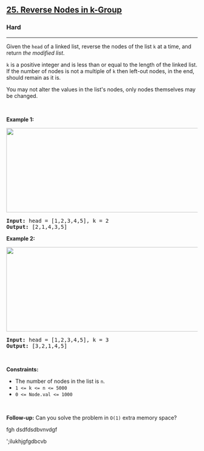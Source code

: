 <h2><a href="https://leetcode.com/problems/reverse-nodes-in-k-group/">25. Reverse Nodes in k-Group</a></h2><h3>Hard</h3><hr><div><p>Given the <code>head</code> of a linked list, reverse the nodes of the list <code>k</code> at a time, and return <em>the modified list</em>.</p>

<p><code>k</code> is a positive integer and is less than or equal to the length of the linked list. If the number of nodes is not a multiple of <code>k</code> then left-out nodes, in the end, should remain as it is.</p>

<p>You may not alter the values in the list's nodes, only nodes themselves may be changed.</p>

<p>&nbsp;</p>
<p><strong>Example 1:</strong></p>
<img alt="" src="https://assets.leetcode.com/uploads/2020/10/03/reverse_ex1.jpg" style="width: 542px; height: 222px;">
<pre><strong>Input:</strong> head = [1,2,3,4,5], k = 2
<strong>Output:</strong> [2,1,4,3,5]
</pre>

<p><strong>Example 2:</strong></p>
<img alt="" src="https://assets.leetcode.com/uploads/2020/10/03/reverse_ex2.jpg" style="width: 542px; height: 222px;">
<pre><strong>Input:</strong> head = [1,2,3,4,5], k = 3
<strong>Output:</strong> [3,2,1,4,5]
</pre>

<p>&nbsp;</p>
<p><strong>Constraints:</strong></p>

<ul>
	<li>The number of nodes in the list is <code>n</code>.</li>
	<li><code>1 &lt;= k &lt;= n &lt;= 5000</code></li>
	<li><code>0 &lt;= Node.val &lt;= 1000</code></li>
</ul>

<p>&nbsp;</p>
<p><strong>Follow-up:</strong> Can you solve the problem in <code>O(1)</code> extra memory space?</p>
</div>
fgh
dsdfdsdbvnvdgf




';ilukhjgfgdbcvb
